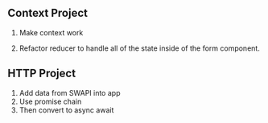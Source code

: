 ## Context Project

1. Make context work

2. Refactor reducer to handle all of the state inside of the form component.

## HTTP Project

1. Add data from SWAPI into app
2. Use promise chain
3. Then convert to async await
